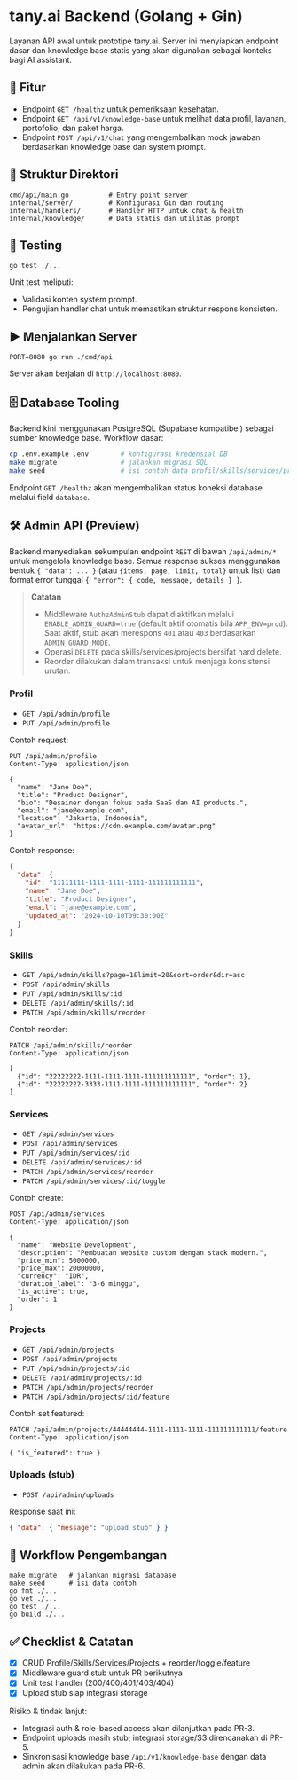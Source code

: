 # tany.ai Backend (Golang + Gin)

Layanan API awal untuk prototipe tany.ai. Server ini menyiapkan endpoint dasar dan knowledge base statis yang akan digunakan
sebagai konteks bagi AI assistant.

## 🚀 Fitur
- Endpoint `GET /healthz` untuk pemeriksaan kesehatan.
- Endpoint `GET /api/v1/knowledge-base` untuk melihat data profil, layanan, portofolio, dan paket harga.
- Endpoint `POST /api/v1/chat` yang mengembalikan mock jawaban berdasarkan knowledge base dan system prompt.

## 🧱 Struktur Direktori
```
cmd/api/main.go          # Entry point server
internal/server/         # Konfigurasi Gin dan routing
internal/handlers/       # Handler HTTP untuk chat & health
internal/knowledge/      # Data statis dan utilitas prompt
```

## 🧪 Testing
```
go test ./...
```

Unit test meliputi:
- Validasi konten system prompt.
- Pengujian handler chat untuk memastikan struktur respons konsisten.

## ▶️ Menjalankan Server
```
PORT=8080 go run ./cmd/api
```

Server akan berjalan di `http://localhost:8080`.

## 🗄️ Database Tooling

Backend kini menggunakan PostgreSQL (Supabase kompatibel) sebagai sumber knowledge base. Workflow dasar:

```bash
cp .env.example .env        # konfigurasi kredensial DB
make migrate                # jalankan migrasi SQL
make seed                   # isi contoh data profil/skills/services/projects
```

Endpoint `GET /healthz` akan mengembalikan status koneksi database melalui field `database`.

## 🛠️ Admin API (Preview)

Backend menyediakan sekumpulan endpoint `REST` di bawah `/api/admin/*` untuk mengelola knowledge base. Semua response sukses menggunakan bentuk `{ "data": ... }` (atau `{items, page, limit, total}` untuk list) dan format error tunggal `{ "error": { code, message, details } }`.

> **Catatan**
>
> * Middleware `AuthzAdminStub` dapat diaktifkan melalui `ENABLE_ADMIN_GUARD=true` (default aktif otomatis bila `APP_ENV=prod`). Saat aktif, stub akan merespons `401` atau `403` berdasarkan `ADMIN_GUARD_MODE`.
> * Operasi `DELETE` pada skills/services/projects bersifat hard delete.
> * Reorder dilakukan dalam transaksi untuk menjaga konsistensi urutan.

### Profil
- `GET /api/admin/profile`
- `PUT /api/admin/profile`

Contoh request:
```http
PUT /api/admin/profile
Content-Type: application/json

{
  "name": "Jane Doe",
  "title": "Product Designer",
  "bio": "Desainer dengan fokus pada SaaS dan AI products.",
  "email": "jane@example.com",
  "location": "Jakarta, Indonesia",
  "avatar_url": "https://cdn.example.com/avatar.png"
}
```

Contoh response:
```json
{
  "data": {
    "id": "11111111-1111-1111-1111-111111111111",
    "name": "Jane Doe",
    "title": "Product Designer",
    "email": "jane@example.com",
    "updated_at": "2024-10-10T09:30:00Z"
  }
}
```

### Skills
- `GET /api/admin/skills?page=1&limit=20&sort=order&dir=asc`
- `POST /api/admin/skills`
- `PUT /api/admin/skills/:id`
- `DELETE /api/admin/skills/:id`
- `PATCH /api/admin/skills/reorder`

Contoh reorder:
```http
PATCH /api/admin/skills/reorder
Content-Type: application/json

[
  {"id": "22222222-1111-1111-1111-111111111111", "order": 1},
  {"id": "22222222-3333-1111-1111-111111111111", "order": 2}
]
```

### Services
- `GET /api/admin/services`
- `POST /api/admin/services`
- `PUT /api/admin/services/:id`
- `DELETE /api/admin/services/:id`
- `PATCH /api/admin/services/reorder`
- `PATCH /api/admin/services/:id/toggle`

Contoh create:
```http
POST /api/admin/services
Content-Type: application/json

{
  "name": "Website Development",
  "description": "Pembuatan website custom dengan stack modern.",
  "price_min": 5000000,
  "price_max": 20000000,
  "currency": "IDR",
  "duration_label": "3-6 minggu",
  "is_active": true,
  "order": 1
}
```

### Projects
- `GET /api/admin/projects`
- `POST /api/admin/projects`
- `PUT /api/admin/projects/:id`
- `DELETE /api/admin/projects/:id`
- `PATCH /api/admin/projects/reorder`
- `PATCH /api/admin/projects/:id/feature`

Contoh set featured:
```http
PATCH /api/admin/projects/44444444-1111-1111-1111-111111111111/feature
Content-Type: application/json

{ "is_featured": true }
```

### Uploads (stub)
- `POST /api/admin/uploads`

Response saat ini:
```json
{ "data": { "message": "upload stub" } }
```

## 🔁 Workflow Pengembangan

```
make migrate   # jalankan migrasi database
make seed      # isi data contoh
go fmt ./...
go vet ./...
go test ./...
go build ./...
```

## ✅ Checklist & Catatan

- [x] CRUD Profile/Skills/Services/Projects + reorder/toggle/feature
- [x] Middleware guard stub untuk PR berikutnya
- [x] Unit test handler (200/400/401/403/404)
- [x] Upload stub siap integrasi storage

Risiko & tindak lanjut:
- Integrasi auth & role-based access akan dilanjutkan pada PR-3.
- Endpoint uploads masih stub; integrasi storage/S3 direncanakan di PR-5.
- Sinkronisasi knowledge base `/api/v1/knowledge-base` dengan data admin akan dilakukan pada PR-6.

